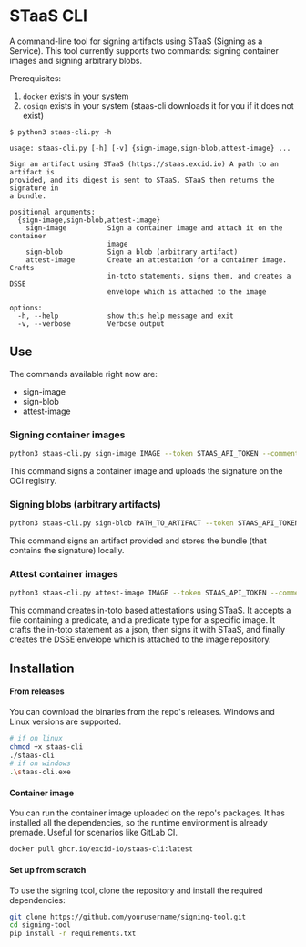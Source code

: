 # STaaS CLI

A command-line tool for signing artifacts using STaaS (Signing as a Service). This tool currently supports two commands: signing container images and signing arbitrary blobs.

Prerequisites: 
1. `docker` exists in your system
2. `cosign` exists in your system (staas-cli downloads it for you if it does not exist)  

```text
$ python3 staas-cli.py -h

usage: staas-cli.py [-h] [-v] {sign-image,sign-blob,attest-image} ...

Sign an artifact using STaaS (https://staas.excid.io) A path to an artifact is
provided, and its digest is sent to STaaS. STaaS then returns the signature in
a bundle.

positional arguments:
  {sign-image,sign-blob,attest-image}
    sign-image          Sign a container image and attach it on the container
                        image
    sign-blob           Sign a blob (arbitrary artifact)
    attest-image        Create an attestation for a container image. Crafts
                        in-toto statements, signs them, and creates a DSSE
                        envelope which is attached to the image

options:
  -h, --help            show this help message and exit
  -v, --verbose         Verbose output
```

## Use

The commands available right now are:
- sign-image
- sign-blob
- attest-image

### Signing container images

```sh
python3 staas-cli.py sign-image IMAGE --token STAAS_API_TOKEN --comment COMMENT --output BUNDLE_OUTPUT_FILE 
```
This command signs a container image and uploads the signature on the OCI registry.

### Signing blobs (arbitrary artifacts)

```sh
python3 staas-cli.py sign-blob PATH_TO_ARTIFACT --token STAAS_API_TOKEN --comment COMMENT --output BUNDLE_OUTPUT_FILE 
```
This command signs an artifact provided and stores the bundle (that contains the signature) locally.

### Attest container images

```sh
python3 staas-cli.py attest-image IMAGE --token STAAS_API_TOKEN --comment COMMENT --output-bundle BUNDLE_OUTPUT_FILE --output-attestation ATTESTATION_OUTPUT_FILE
```
This command creates in-toto based attestations using STaaS. It accepts a file containing a predicate, and a predicate type for a specific image. It crafts the in-toto statement as a json, then signs it with STaaS, and finally creates the DSSE envelope which is attached to the image repository.


## Installation

#### From releases

You can download the binaries from the repo's releases. Windows and Linux versions are supported.

```sh
# if on linux
chmod +x staas-cli
./staas-cli
# if on windows
.\staas-cli.exe
```

#### Container image
You can run the container image uploaded on the repo's packages. It has installed all the dependencies, so the runtime environment is already premade. Useful for scenarios like GitLab CI.

```sh
docker pull ghcr.io/excid-io/staas-cli:latest
```

#### Set up from scratch
To use the signing tool, clone the repository and install the required dependencies:

```bash
git clone https://github.com/yourusername/signing-tool.git
cd signing-tool
pip install -r requirements.txt
